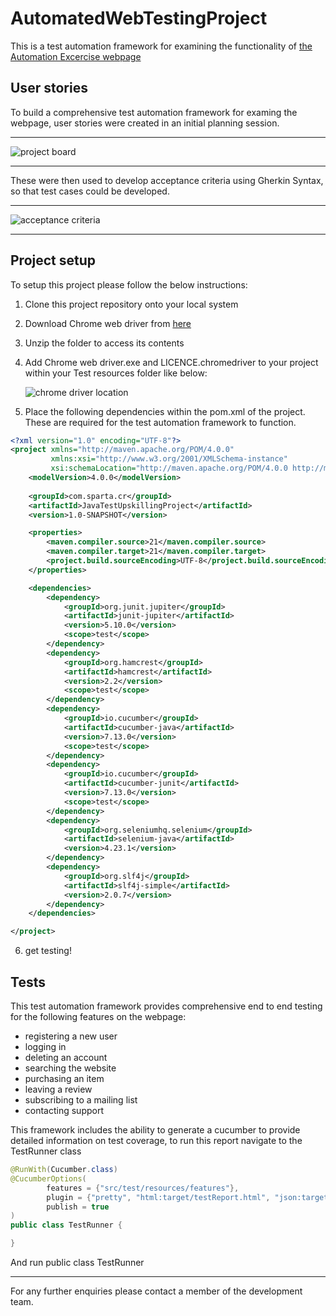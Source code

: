 # AutomatedWebTestingProject

This is a test automation framework for examining the functionality of [the Automation Excercise webpage](https://automationexercise.com/)

## User stories
To build a comprehensive test automation framework for examing the webpage, user stories were created in an initial planning session.

---

<img src="https://i.imgur.com/ncOP7yF.png" alt="project board">

---

These were then used to develop acceptance criteria using Gherkin Syntax, so that test cases could be developed.

---

<img src= "https://i.imgur.com/wj5G8Ij.png" alt="acceptance criteria">

---

## Project setup 

To setup this project please follow the below instructions:

1. Clone this project repository onto your local system
2. Download Chrome web driver from [here](https://storage.googleapis.com/chrome-for-testing-public/128.0.6613.84/win64/chromedriver-win64.zip)
3. Unzip the folder to access its contents
4. Add Chrome web driver.exe and LICENCE.chromedriver to your project within your Test resources folder like below:

   <img src = "https://i.imgur.com/EFRlmZ1.png" alt = "chrome driver location">

5. Place the following dependencies within the pom.xml of the project. These are required for the test automation framework to function.

```xml
<?xml version="1.0" encoding="UTF-8"?>
<project xmlns="http://maven.apache.org/POM/4.0.0"
         xmlns:xsi="http://www.w3.org/2001/XMLSchema-instance"
         xsi:schemaLocation="http://maven.apache.org/POM/4.0.0 http://maven.apache.org/xsd/maven-4.0.0.xsd">
    <modelVersion>4.0.0</modelVersion>
    
    <groupId>com.sparta.cr</groupId>
    <artifactId>JavaTestUpskillingProject</artifactId>
    <version>1.0-SNAPSHOT</version>

    <properties>
        <maven.compiler.source>21</maven.compiler.source>
        <maven.compiler.target>21</maven.compiler.target>
        <project.build.sourceEncoding>UTF-8</project.build.sourceEncoding>
    </properties>

    <dependencies>
        <dependency>
            <groupId>org.junit.jupiter</groupId>
            <artifactId>junit-jupiter</artifactId>
            <version>5.10.0</version>
            <scope>test</scope>
        </dependency>
        <dependency>
            <groupId>org.hamcrest</groupId>
            <artifactId>hamcrest</artifactId>
            <version>2.2</version>
            <scope>test</scope>
        </dependency>
        <dependency>
            <groupId>io.cucumber</groupId>
            <artifactId>cucumber-java</artifactId>
            <version>7.13.0</version>
            <scope>test</scope>
        </dependency>
        <dependency>
            <groupId>io.cucumber</groupId>
            <artifactId>cucumber-junit</artifactId>
            <version>7.13.0</version>
            <scope>test</scope>
        </dependency>
        <dependency>
            <groupId>org.seleniumhq.selenium</groupId>
            <artifactId>selenium-java</artifactId>
            <version>4.23.1</version>
        </dependency>
        <dependency>
            <groupId>org.slf4j</groupId>
            <artifactId>slf4j-simple</artifactId>
            <version>2.0.7</version>
        </dependency>
    </dependencies>

</project>
```
6. get testing!

## Tests
This test automation framework provides comprehensive end to end testing for the following features on the webpage:
  - registering a new user
  - logging in
  - deleting an account
  - searching the website
  - purchasing an item
  - leaving a review
  - subscribing to a mailing list
  - contacting support

This framework includes the ability to generate a cucumber to provide detailed information on test coverage, to run this report navigate to the TestRunner class 
```java
@RunWith(Cucumber.class)
@CucumberOptions(
        features = {"src/test/resources/features"},
        plugin = {"pretty", "html:target/testReport.html", "json:target/jsonReport.json"},
        publish = true
)
public class TestRunner {

}
```
And run public class TestRunner

---

For any further enquiries please contact a member of the development team.



